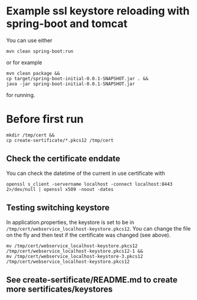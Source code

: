 # Example ssl keystore reloading with spring-boot and tomcat

You can use either

`mvn clean spring-boot:run` 

or for example

```
mvn clean package && 
cp target/spring-boot-initial-0.0.1-SNAPSHOT.jar . && 
java -jar spring-boot-initial-0.0.1-SNAPSHOT.jar
```

for running.

# Before first run

```
mkdir /tmp/cert && 
cp create-sertificate/*.pkcs12 /tmp/cert
```

## Check the certificate enddate

You can check the datetime of the current in use certificate with

`openssl s_client -servername localhost -connect localhost:8443 2>/dev/null | openssl x509 -noout -dates`

## Testing switching keystore

In application.properties, the keystore is set to be in `/tmp/cert/webservice_localhost-keystore.pkcs12`.
You can change the file on the fly and then test if the certificate was changed (see above).

```
mv /tmp/cert/webservice_localhost-keystore.pkcs12 /tmp/cert/webservice_localhost-keystore.pkcs12-1 && 
mv /tmp/cert/webservice_localhost-keystore-3.pkcs12 /tmp/cert/webservice_localhost-keystore.pkcs12
```

## See create-sertificate/README.md to create more sertificates/keystores